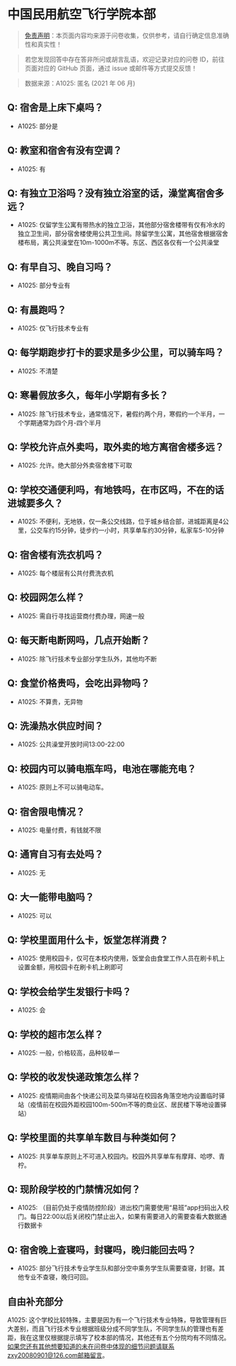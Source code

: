 # 中国民用航空飞行学院本部

> [免责声明](https://colleges.chat/#_3)：本页面内容均来源于问卷收集，仅供参考，请自行确定信息准确性和真实性！

> 若您发现回答中存在答非所问或胡言乱语，欢迎记录对应的问卷 ID，前往页面对应的 GitHub 页面，通过 issue 或邮件等方式提交反馈！

> 数据来源：A1025: 匿名 (2021 年 06 月)

## Q: 宿舍是上床下桌吗？

- A1025: 部分是

## Q: 教室和宿舍有没有空调？

- A1025: 有

## Q: 有独立卫浴吗？没有独立浴室的话，澡堂离宿舍多远？

- A1025: 仅留学生公寓有带热水的独立卫浴，其他部分宿舍楼带有仅有冷水的独立卫生间，部分宿舍楼使用公共卫生间。除留学生公寓，其他宿舍根据宿舍楼布局，离公共澡堂在10m-1000m不等。东区、西区各仅有一个公共澡堂

## Q: 有早自习、晚自习吗？

- A1025: 部分专业有

## Q: 有晨跑吗？

- A1025: 仅飞行技术专业有

## Q: 每学期跑步打卡的要求是多少公里，可以骑车吗？

- A1025: 不清楚

## Q: 寒暑假放多久，每年小学期有多长？

- A1025: 除飞行技术专业，通常情况下，暑假约两个月，寒假约一个半月，一个学期通常为四个月-四个半月

## Q: 学校允许点外卖吗，取外卖的地方离宿舍楼多远？

- A1025: 允许。绝大部分外卖宿舍楼下可取

## Q: 学校交通便利吗，有地铁吗，在市区吗，不在的话进城要多久？

- A1025: 不便利，无地铁，仅一条公交线路，位于城乡结合部，进城距离是4公里，公交车约15分钟，徒步约一小时，共享单车约30分钟，私家车5-10分钟

## Q: 宿舍楼有洗衣机吗？

- A1025: 每个楼层有公共付费洗衣机

## Q: 校园网怎么样？

- A1025: 需自行寻找运营商付费办理，网速一般

## Q: 每天断电断网吗，几点开始断？

- A1025: 除飞行技术专业部分学生队外，其他均不断

## Q: 食堂价格贵吗，会吃出异物吗？

- A1025: 不算贵，无异物

## Q: 洗澡热水供应时间？

- A1025: 公共澡堂开放时间13:00-22:00

## Q: 校园内可以骑电瓶车吗，电池在哪能充电？

- A1025: 原则上不可以骑电动车。

## Q: 宿舍限电情况？

- A1025: 电量付费，有钱就不限

## Q: 通宵自习有去处吗？

- A1025: 无

## Q: 大一能带电脑吗？

- A1025: 可以

## Q: 学校里面用什么卡，饭堂怎样消费？

- A1025: 使用校园卡，仅可在本校内使用，饭堂会由食堂工作人员在刷卡机上设置金额，用校园卡在刷卡机上刷即可

## Q: 学校会给学生发银行卡吗？

- A1025: 会

## Q: 学校的超市怎么样？

- A1025: 一般，价格较高，品种较单一

## Q: 学校的收发快递政策怎么样？

- A1025: 疫情期间由各个快递公司及菜鸟驿站在校园各角落空地内设置临时驿站（疫情前在校园外距校园100m-500m不等的商业区、居民楼下等地设置驿站）

## Q: 学校里面的共享单车数目与种类如何？

- A1025: 共享单车原则上不可进入校园内。校园外共享单车有摩拜、哈啰、青柠。

## Q: 现阶段学校的门禁情况如何？

- A1025: （目前仍处于疫情防控阶段）进出校门需要使用“易班”app扫码出入校门。每日22:00以后关闭校门禁止出入，如果有需要进入的需要查看大数据通行数据卡

## Q: 宿舍晚上查寝吗，封寝吗，晚归能回去吗？

- A1025: 部分飞行技术专业学生队和部分空中乘务学生队需要查寝，封寝。其他专业不查寝，晚归可回。

## 自由补充部分

A1025: 这个学校比较特殊，主要是因为有一个飞行技术专业特殊，导致管理有巨大差别，而且飞行技术专业根据班级分成不同学生队，不同学生队的管理也有差距，我在这里仅根据提示填写了校本部的情况，其他还有五个分院均有不同情况。如果您还有其他想要知道的未在问卷中体现的细节问题请联系zxy20080901@126.com邮箱留言。
